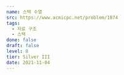```yaml
---
name: 스택 수열
src: https://www.acmicpc.net/problem/1874
tags: 
  - 자료 구조
  - 스택
done: false
draft: false
level: 8
tier: Silver III
date: 2021-11-04
---
```


